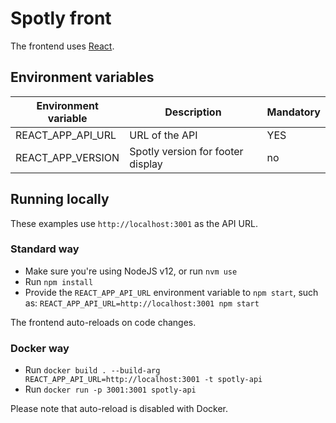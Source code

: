 # Spotly front

The frontend uses [React](https://reactjs.org/).

## Environment variables

| Environment variable | Description                       | Mandatory |
|----------------------|-----------------------------------|-----------|
| REACT_APP_API_URL    | URL of the API                    | YES       |
| REACT_APP_VERSION    | Spotly version for footer display | no        |

## Running locally

These examples use `http://localhost:3001` as the API URL.

### Standard way

- Make sure you're using NodeJS v12, or run `nvm use`
- Run `npm install`
- Provide the `REACT_APP_API_URL` environment variable to `npm start`, such as:
  `REACT_APP_API_URL=http://localhost:3001 npm start`

The frontend auto-reloads on code changes.

### Docker way

- Run `docker build . --build-arg REACT_APP_API_URL=http://localhost:3001 -t
  spotly-api`
- Run `docker run -p 3001:3001 spotly-api`

Please note that auto-reload is disabled with Docker.
